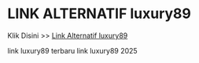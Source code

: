 # LINK ALTERNATIF luxury89

Klik Disini >> <a href="https://linksto.pages.dev/">Link Alternatif luxury89 </a>

link luxury89 terbaru
link luxury89 2025